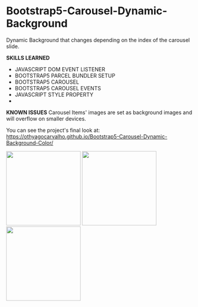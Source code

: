 # Bootstrap5-Carousel-Dynamic-Background
 Dynamic Background that changes depending on the index of the carousel slide.
 
 

**SKILLS LEARNED**
- JAVASCRIPT DOM EVENT LISTENER
- BOOTSTRAP5 PARCEL BUNDLER SETUP
- BOOTSTRAP5 CAROUSEL
- BOOTSTRAP5 CAROUSEL EVENTS
- JAVASCRIPT STYLE PROPERTY 
- 

**KNOWN ISSUES**
Carousel Items' images are set as background images and will overflow on smaller devices.


You can see the project's final look at: https://othyagocarvalho.github.io/Bootstrap5-Carousel-Dynamic-Background-Color/

<p float="left">
<img width = "200px" src="https://user-images.githubusercontent.com/64051560/151903758-653297f6-2769-494a-b0a8-5660ae241c1a.jpeg">
<img width = "200px" src="https://user-images.githubusercontent.com/64051560/151903773-0ece360d-95b5-46d6-a150-5a026fd8d500.jpeg">
<img width = "200px" src="https://user-images.githubusercontent.com/64051560/151903805-78badfe3-1229-40a4-93ba-d56ab6c43bf7.jpeg">
</p>

